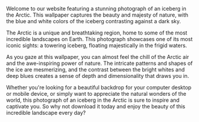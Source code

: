<!--
Write me content for website with wallpaper "A photograph of an iceberg in the Arctic, with the blue and white colors contrasting against a dark sky."
-->

<!--font:Open Sans-->

Welcome to our website featuring a stunning photograph of an iceberg in the Arctic. This wallpaper captures the beauty and majesty of nature, with the blue and white colors of the iceberg contrasting against a dark sky.

The Arctic is a unique and breathtaking region, home to some of the most incredible landscapes on Earth. This photograph showcases one of its most iconic sights: a towering iceberg, floating majestically in the frigid waters.

As you gaze at this wallpaper, you can almost feel the chill of the Arctic air and the awe-inspiring power of nature. The intricate patterns and shapes of the ice are mesmerizing, and the contrast between the bright whites and deep blues creates a sense of depth and dimensionality that draws you in.

Whether you're looking for a beautiful backdrop for your computer desktop or mobile device, or simply want to appreciate the natural wonders of the world, this photograph of an iceberg in the Arctic is sure to inspire and captivate you. So why not download it today and enjoy the beauty of this incredible landscape every day?
